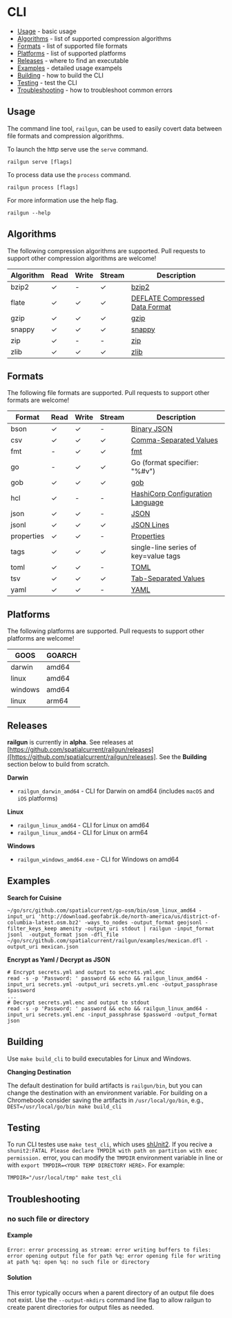 # CLI

- [Usage](#usage) - basic usage
- [Algorithms](#algorithms) - list of supported compression algorithms
- [Formats](#formats) - list of supported file formats
- [Platforms](#platforms) - list of supported platforms
- [Releases](#releases) - where to find an executable
- [Examples](#examples)  - detailed usage exampels
- [Building](#building) - how to build the CLI
- [Testing](#testing) - test the CLI
- [Troubleshooting](#Troubleshooting) - how to troubleshoot common errors

## Usage

The command line tool, `railgun`, can be used to easily covert data between file formats and compression algorithms.

To launch the http serve use the `serve` command.

```shell
railgun serve [flags]
```

To process data use the `process` command.


```shell
railgun process [flags]
```

For more information use the help flag.

```shell
railgun --help
```

## Algorithms

The following compression algorithms are supported.  Pull requests to support other compression algorithms are welcome!

| Algorithm | Read |  Write | Stream | Description |
| ---- | ------ | ------ | ------ | ------ |
| bzip2 | ✓ | - | ✓ | [bzip2](https://en.wikipedia.org/wiki/Bzip2) |
| flate | ✓ | ✓ | ✓ | [DEFLATE Compressed Data Format](https://tools.ietf.org/html/rfc1951) |
| gzip | ✓ | ✓ | ✓ | [gzip](https://en.wikipedia.org/wiki/Gzip) |
| snappy | ✓ | ✓ | ✓ | [snappy](https://github.com/google/snappy) |
| zip | ✓ | - | - | [zip](https://en.wikipedia.org/wiki/Zip_%28file_format%29) |
| zlib | ✓ | ✓ | ✓ | [zlib](https://en.wikipedia.org/wiki/Zlib) |


## Formats

The following file formats are supported.  Pull requests to support other formats are welcome!

| Format | Read |  Write | Stream | Description |
| ---- | ------ |  ------ | ------ | ------ |
| bson | ✓ | ✓ | - | [Binary JSON](https://en.wikipedia.org/wiki/BSON) |
| csv | ✓ | ✓ | ✓ | [Comma-Separated Values](https://en.wikipedia.org/wiki/Comma-separated_values) |
| fmt | - | ✓ | ✓ | [fmt](https://godoc.org/fmt) |
| go | - | ✓ | ✓ | Go (format specifier: "%#v") |
| gob | ✓ | ✓ | ✓ | [gob](https://godoc.org/encoding/gob) |
| hcl | ✓ | - | - | [HashiCorp Configuration Language](https://github.com/hashicorp/hcl) |
| json | ✓ | ✓ | - | [JSON](http://json.org/) |
| jsonl | ✓ | ✓ | ✓ | [JSON Lines](http://jsonlines.org/) |
| properties | ✓ | ✓ | - |[Properties](https://en.wikipedia.org/wiki/.properties) |
| tags | ✓ | ✓ | ✓ | single-line series of key=value tags |
| toml | ✓ | ✓ | - | [TOML](https://github.com/toml-lang/toml) |
| tsv | ✓ | ✓ | ✓ |[ Tab-Separated Values](https://en.wikipedia.org/wiki/Tab-separated_values) |
| yaml | ✓ | ✓ | - | [YAML](https://yaml.org/) |


## Platforms

The following platforms are supported.  Pull requests to support other platforms are welcome!

| GOOS | GOARCH |
| ---- | ------ |
| darwin | amd64 |
| linux | amd64 |
| windows | amd64 |
| linux | arm64 |

## Releases

**railgun** is currently in **alpha**.  See releases at [https://github.com/spatialcurrent/railgun/releases]([https://github.com/spatialcurrent/railgun/releases].  See the **Building** section below to build from scratch.

**Darwin**

- `railgun_darwin_amd64` - CLI for Darwin on amd64 (includes `macOS` and `iOS` platforms)

**Linux**

- `railgun_linux_amd64` - CLI for Linux on amd64
- `railgun_linux_amd64` - CLI for Linux on arm64

**Windows**

- `railgun_windows_amd64.exe` - CLI for Windows on amd64

## Examples

**Search for Cuisine**

```
~/go/src/github.com/spatialcurrent/go-osm/bin/osm_linux_amd64 -input_uri 'http://download.geofabrik.de/north-america/us/district-of-columbia-latest.osm.bz2' -ways_to_nodes -output_format geojsonl -filter_keys_keep amenity -output_uri stdout | railgun -input_format jsonl  -output_format json -dfl_file ~/go/src/github.com/spatialcurrent/railgun/examples/mexican.dfl -output_uri mexican.json
```

**Encrypt as Yaml / Decrypt as JSON**

```
# Encrypt secrets.yml and output to secrets.yml.enc
read -s -p 'Password: ' password && echo && railgun_linux_amd64 -input_uri secrets.yml -output_uri secrets.yml.enc -output_passphrase $password
...
# Decrypt secrets.yml.enc and output to stdout
read -s -p 'Password: ' password && echo && railgun_linux_amd64 -input_uri secrets.yml.enc -input_passphrase $password -output_format json
```

## Building

Use `make build_cli` to build executables for Linux and Windows.

**Changing Destination**

The default destination for build artifacts is `railgun/bin`, but you can change the destination with an environment variable.  For building on a Chromebook consider saving the artifacts in `/usr/local/go/bin`, e.g., `DEST=/usr/local/go/bin make build_cli`

## Testing

To run CLI testes use `make test_cli`, which uses [shUnit2](https://github.com/kward/shunit2).  If you recive a `shunit2:FATAL Please declare TMPDIR with path on partition with exec permission.` error, you can modify the `TMPDIR` environment variable in line or with `export TMPDIR=<YOUR TEMP DIRECTORY HERE>`. For example:

```
TMPDIR="/usr/local/tmp" make test_cli
```

## Troubleshooting

### no such file or directory

#### Example

```text
Error: error processing as stream: error writing buffers to files: error opening output file for path %q: error opening file for writing at path %q: open %q: no such file or directory
```

#### Solution

This error typically occurs when a parent directory of an output file does not exist.  Use the `--output-mkdirs` command line flag to allow railgun to create parent directories for output files as needed.

